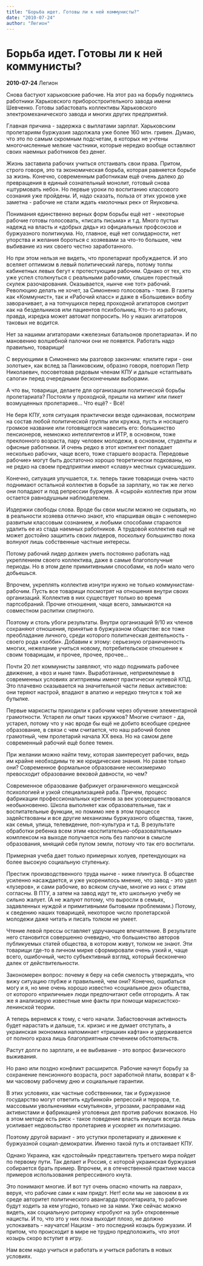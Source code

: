 ```yaml
---
title: "Борьба идет. Готовы ли к ней коммунисты?"
date: "2010-07-24"
author: "Легион"
---
```


# Борьба идет. Готовы ли к ней коммунисты?

**2010-07-24** Легион

Снова бастуют харьковские рабочие. На этот раз на борьбу поднялись работники Харьковского приборостроительного завода имени Шевченко. Готовы забастовать коллективы Харьковского электромеханического завода и многих других предприятий.

Главная причина - задержка с выплатами зарплат. Харьковским пролетариям буржуазия задолжала уже более 160 млн. гривен. Думаю, что это по самым скромным подсчетам, в которых не учтены многочисленные мелкие частники, которые нередко вообще оставляют своих наемных работников без денег.

Жизнь заставила рабочих учиться отстаивать свои права. Притом, строго говоря, это та экономическая борьба, которая равняется борьбе за жизнь. Конечно, современным работникам ещё очень далеко до превращения в единый сознательный монолит, готовый снова «штурмовать небо». Но первые уроки по воспитанию классового сознания уже пройдены. И, надо сказать, польза от этих уроков уже заметна - рабочие не стали ждать «молочных рек» от Януковича.

Понимания единственно верных форм борьбы ещё нет - некоторые рабочие готовы голосовать, «писать письма» и т.д. Много пустых надежд на власть и «добрых дядь» из официальных профсоюзов и буржуазного политикума. Но, главное, ещё нет солидарности, нет упорства и желания бороться с хозяевами за что-то большее, чем выбивание из них своего честно заработанного.

Но при этом нельзя не видеть, что пролетариат пробуждается. И это вселяет оптимизм в левый политический лагерь, потому толпы кабинетных левых бегут к протестующим рабочим. Однако от тех, кто уже успел столкнуться с реальными рабочими, слышен горестный скулеж разочарования. Оказывается, нынче «не тот» рабочий. Революцию делать не хочет, за Симоненко голосовать - тоже. В газеты как «Коммунист», так и «Рабочий класс» и даже в «Большевик» воблу заворачивает, а на топчущихся перед проходной агитаторов смотрит как на бездельников или пациентов психбольниц. Кто-то из рабочих, правда, изредка может автомат попросить. Но у наших агитаторов таковых не водится.

Нет за нашими агитаторами «железных батальонов пролетариата». И по мановению волшебной палочки они не появятся. Работать надо правильно, товарищи!

С верующими в Симоненко мы разговор закончим: «пилите гири - они золотые», как вслед за Паниковским, образно говоря, повторил Петр Николаевич, посоветовав рядовым членам КПУ и дальше «стаптывать сапоги» перед очередными бесконечными выборами.

А что вы, товарищи, делаете для организации политической борьбы пролетариата? Постояли у проходной, пришли на митинг или пикет возмущенных пролетариев... Что ещё? - Всё!

Не беря КПУ, хотя ситуация практически везде одинаковая, посмотрим на состав любой политической группы или кружка, пусть и носящего громкое название или готовящегося навесить его: большинство пенсионеров, немножко интеллигентов и ИТР, в основном, тоже преклонного возраста, пару человек молодежи, в основном, студенты и офисные работники. И очень редко в этот контингент попадает несколько рабочих, чаще всего, тоже старшего возраста. Передовые рабочие» могут быть достаточно хорошо теоретически подкованы, но не редко на своем предприятии имеют «славу» местных сумасшедших.

Конечно, ситуация улучшается, т.к. теперь такие товарищи очень часто поднимают остальной коллектив в борьбе за зарплату, но так же легко они попадают и под репрессии буржуев. А «сырой» коллектив при этом остается равнодушным наблюдателем.

Издержки свободы слова. Вроде бы свои мысли можно не скрывать, но в реальности хозяева отлично знают, кто «паршивая овца» с непомерно развитым классовым сознанием, и любыми способами стараются удалить ее из стада наемных работников. А трудовой коллектив ещё не может достойно защитить своих лидеров, поскольку большинство пока волнуют лишь собственные частные интересы.

Потому рабочий лидер должен уметь постоянно работать над укреплением своего коллектива, даже в самые благополучные периоды. Но в этом деле примитивными способами, «в лоб» мало чего добьешься.

Впрочем, укреплять коллектив изнутри нужно не только коммунистам-рабочим. Пусть все товарищи посмотрят на отношения внутри своих организаций. Коллектив в них существует только во время партсобраний. Прочие отношения, чаще всего, замыкаются на совместном распитии спиртного.

Поэтому и столь убоги результаты. Внутри организаций 9/10 их членов сохраняют отношения, принятые в буржуазном обществе: все тоже преобладание личного, среди которого политическая деятельность - своего рода «хобби». Добавим к этому: серьезную ограниченность многих, нежелание учиться новому, потребительское отношение к своим товарищам, и прочее, прочее, прочее...

Почти 20 лет коммунисты заявляют, что надо поднимать рабочее движение, а «воз и ныне там». Выработанные, неприемлемые в современных условиях агитприемы имеют практически нулевой КПД. Это плачевно сказывается на значительной части левых активистов: они теряют настрой, впадают в апатию и нередко тянутся к той же бутылке.

Первые марксисты приходили к рабочим через обучение элементарной грамотности. Устарел ли опыт таких кружков? Многие считают - да, устарел, потому что у нас вроде бы ещё не добито всеобщее среднее образование, в связи с чем считается, что наш рабочий более грамотный, чем пролетарий начала ХХ века. Но на самом деле современный рабочий ещё более темен.

При желании можно найти тему, которая заинтересует рабочих, ведь им крайне необходимы те же юридические знания. Но разве только они? Современное формальное образование несоизмеримо превосходит образование вековой давности, но чем?

Современное образование фабрикует ограниченного мещанской психологией и узкой специализацией раба. Причем, процесс фабрикации профессиональных кретинов за век усовершенствовался необыкновенно. Школа выполняет как образовательные, так и воспитательные функции, но помимо нее в этом процессе задействованы и все другие механизмы буржуазного общества, такие, как семья, улица, телевидение, поп-культура и т.д. В результате обработки ребенка всем этим «воспитательно-образовательным» комплексом на выходе получается ноль без палочки в смысле образования, мнящий себя пупом земли, потому что так его воспитали.

Примерная учеба дает только примерных холуев, претендующих на более высокую социальную ступеньку.

Престиж производственного труда нынче - ниже плинтуса. В обществе усиленно насаждается, и уже укоренилось мнение, что завод - это удел «лузеров», и сами рабочие, во всяком случае, многие из них с этим согласны. В ПТУ, а затем на завод идут те, кто школьную учебу не сильно жалует. (А не жалуют потому, что выросли в семьях, задавленных нуждой и примитивными бытовыми проблемами.) Потому, к сведению наших товарищей, некоторое число пролетарской молодежи даже читать и писать толком не умеет.

Чтение левой прессы оставляет удручающее впечатление. В результате него становится совершенно очевидно, что большинство авторов публикуемых статей общества, в котором живут, толком не знают. Эти товарищи где-то в личном мирке сформировали очень узкий и, чаще всего, ошибочный, чисто субъективный взгляд, который бесконечно далек от действительности.

Закономерен вопрос: почему я беру на себя смелость утверждать, что вижу ситуацию глубже и правильней, чем они? Конечно, ошибаться могу и я, но мне очень хорошо известно «социальное дно» общества, от которого «приличные» люди предпочитают себя отгородить. А так же я анализирую известные мне факты при помощи марксистско-ленинской теории.

А теперь вернемся к тому, с чего начали. Забастовочная активность будет нарастать и дальше, т.к. кризис и не думает отступать, а украинская экономика напоминает «тришкин кафтан» и удерживается от полного краха лишь благоприятным стечением обстоятельств.

Растут долги по зарплате, и ее выбивание - это вопрос физического выживания.

Но рано или поздно конфликт расширится. Рабочие начнут борьбу за сохранение пенсионного возраста, рост заработной платы, возврат к 8-ми часовому рабочему дню и социальные гарантии.

В этих условиях, как частные собственники, так и буржуазное государство могут ответить «дубинкой» репрессий и террора, т.е. массовыми увольнениями «смутьянов», угрозами, расправами над активистами и фабрикацией уголовных дел против рабочих вожаков. Но в этом методе есть риск - такое поведение власть имущих всегда лишь усиливает недовольство пролетариев и ускоряет их политизацию.

Поэтому другой вариант - это уступки пролетариату и движение к буржуазной социал-демократии. Именно такой путь и отстаивает КПУ.

Однако Украина, как «достойный» представитель третьего мира пойдет по первому пути. Так делает и Россия, с которой украинская буржуазия собирается брать пример. Впрочем, и в отечественной практике масса примеров использования репрессивного кнута.

Это понимают многие. И вот тут очень опасно «почить на лаврах», веруя, что рабочие сами к нам придут. Нет! если мы не завоюем в их среде авторитет политического авангарда пролетариата, то рабочие будут ходить за кем угодно, только не за нами. Уже сейчас можно видеть, как социальную риторику «пробуют на зуб» откровенные нацисты. И то, что это у них пока выходит плохо, не должно успокаивать - научатся! Нацизм - это последний козырь буржуазии. И притом, что происходит в мире не трудно предположить, что этот козырь скоро вступит в игру.

Нам всем надо учиться и работать и учиться работать в новых условиях.